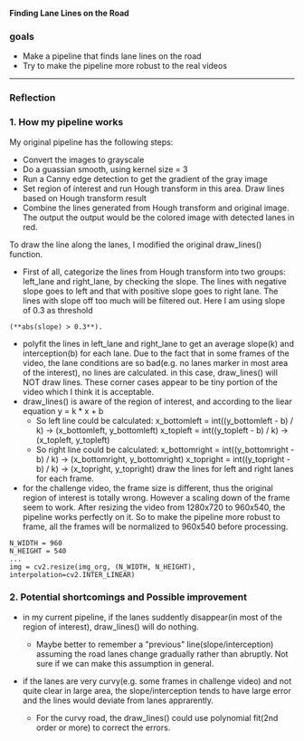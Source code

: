 **Finding Lane Lines on the Road**



### goals
* Make a pipeline that finds lane lines on the road
* Try to make the pipeline more robust to the real videos

[//]: # (Image References)

[image1]: ./examples/grayscale.jpg "Grayscale"

---

### Reflection

### 1. How my pipeline works

My original pipeline has the following steps:
* Convert the images to grayscale
* Do a guassian smooth, using kernel size = 3
* Run a Canny edge detection to get the gradient of the gray image
* Set region of interest and run Hough transform in this area. Draw lines based on Hough transform result 
* Combine the lines generated from Hough transform and original image. The output
the output would be the colored image with detected lanes in red.

To draw the line along the lanes, I modified the original draw_lines() function. 
* First of all, categorize the lines from Hough transform into two groups: left_lane and right_lane, by checking the slope. The lines with negative slope goes to left and that with positive slope goes to right lane. The lines with slope off too much will be filtered out. Here I am using slope of 0.3 as threshold
```
(**abs(slope) > 0.3**). 
```
* polyfit the lines in left_lane and right_lane to get an average slope(k) and interception(b) for each lane. Due to the fact that in some frames of the video, the lane conditions are so bad(e.g. no lanes marker in most area of the interest), no lines are calculated. in this case, draw_lines() will NOT draw lines. These corner cases appear to be tiny portion of the video which I think it is acceptable.
* draw_lines() is aware of the region of interest, and according to the liear equation y = k * x + b 
	* So left line could be calculated:
	x_bottomleft = int((y_bottomleft - b) / k) -> (x_bottomleft, y_bottomleft)
	x_topleft = int((y_topleft - b) / k) -> (x_topleft, y_topleft)
	* So right line could be calculated:
	x_bottomright = int((y_bottomright - b) / k) -> (x_bottomright, y_bottomright)
	x_topright = int((y_topright - b) / k) -> (x_topright, y_topright)
draw the lines for left and right lanes for each frame.
* for the challenge video, the frame size is different, thus the original region of interest is totally wrong. However a scaling down of the frame seem to work. After resizing the video from 1280x720 to 960x540, the pipeline works perfectly on it. So to make the pipeline more robust to frame, all the frames will be normalized to 960x540 before processing.
```
N_WIDTH = 960
N_HEIGHT = 540
...
img = cv2.resize(img_org, (N_WIDTH, N_HEIGHT), interpolation=cv2.INTER_LINEAR) 
```

### 2. Potential shortcomings and Possible improvement

* in my current pipeline, if the lanes suddently disappear(in most of the region of interest), draw_lines() will do nothing.
	* Maybe better to remember a "previous" line(slope/interception) assuming the road lanes change gradually rather than abruptly. Not sure if we can make this assumption in general.

* if the lanes are very curvy(e.g. some frames in challenge video) and not quite clear in large area, the slope/interception tends to have large error and the lines would deviate from lanes apprarently.
	* For the curvy road, the draw_lines() could use polynomial fit(2nd order or more) to correct the errors.


